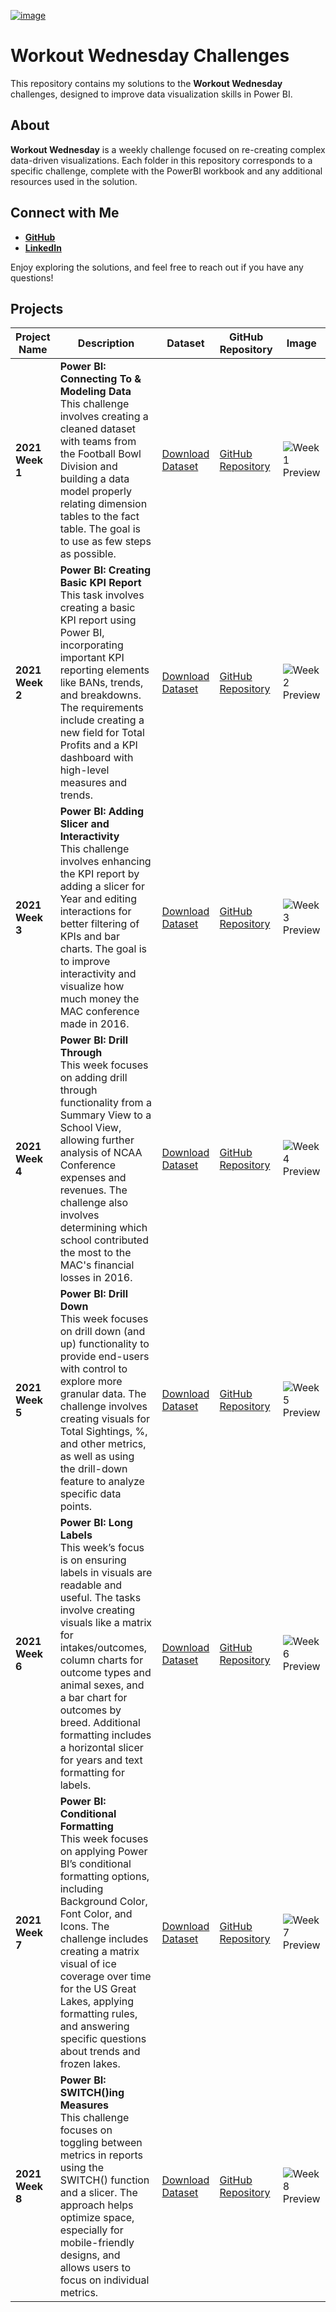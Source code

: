 [![image](https://github.com/user-attachments/assets/6d2e94f7-3474-428c-92f6-012ff9b2df26)](https://workout-wednesday.com/power-bi-challenges/)


# Workout Wednesday Challenges

This repository contains my solutions to the **Workout Wednesday** challenges, designed to improve data visualization skills in Power BI.

## About

**Workout Wednesday** is a weekly challenge focused on re-creating complex data-driven visualizations. Each folder in this repository corresponds to a specific challenge, complete with the PowerBI workbook and any additional resources used in the solution.

## Connect with Me

- **[GitHub](https://github.com/huseyincenik)** 
- **[LinkedIn](https://www.linkedin.com/in/huseyincenik/)** 

Enjoy exploring the solutions, and feel free to reach out if you have any questions!

## Projects

| Project Name      | Description                                                                                                                                                                                                 | Dataset                                                                                                                                           | GitHub Repository                                                                                               | Image               |
| ----------------- | ----------------------------------------------------------------------------------------------------------------------------------------------------------------------------------------------------------- | ------------------------------------------------------------------------------------------------------------------------------------------------- | --------------------------------------------------------------------------------------------------------------- | ------------------- |
| **2021 Week 1**   | **Power BI: Connecting To & Modeling Data** <br> This challenge involves creating a cleaned dataset with teams from the Football Bowl Division and building a data model properly relating dimension tables to the fact table. The goal is to use as few steps as possible. | [Download Dataset](https://data.world/jbaucke/2021-w1-power-bi-wow-ncaa-financials)                                                              | [GitHub Repository](https://github.com/huseyincenik/power_bi/tree/main/workout-wednesday/2021_week_1)           | ![Week 1 Preview](path/to/image1.png) |
| **2021 Week 2**   | **Power BI: Creating Basic KPI Report** <br> This task involves creating a basic KPI report using Power BI, incorporating important KPI reporting elements like BANs, trends, and breakdowns. The requirements include creating a new field for Total Profits and a KPI dashboard with high-level measures and trends. | [Download Dataset](https://data.world/jbaucke/2021-w1-power-bi-wow-ncaa-financials)                                                              | [GitHub Repository](https://github.com/huseyincenik/power_bi/tree/main/workout-wednesday/2021_week_2)           | ![Week 2 Preview](https://github.com/user-attachments/assets/edde26d1-10ef-415d-8cd6-41f22b045a18) |
| **2021 Week 3**   | **Power BI: Adding Slicer and Interactivity** <br> This challenge involves enhancing the KPI report by adding a slicer for Year and editing interactions for better filtering of KPIs and bar charts. The goal is to improve interactivity and visualize how much money the MAC conference made in 2016. | [Download Dataset](https://data.world/jbaucke/2021-w1-power-bi-wow-ncaa-financials)                                                              | [GitHub Repository](https://github.com/huseyincenik/power_bi/tree/main/workout-wednesday/2021_week_3)           | ![Week 3 Preview](path/to/image3.png) |
| **2021 Week 4**   | **Power BI: Drill Through** <br> This week focuses on adding drill through functionality from a Summary View to a School View, allowing further analysis of NCAA Conference expenses and revenues. The challenge also involves determining which school contributed the most to the MAC's financial losses in 2016. | [Download Dataset](https://data.world/jbaucke/2021-w1-power-bi-wow-ncaa-financials)                                                              | [GitHub Repository](https://github.com/huseyincenik/power_bi/tree/main/workout-wednesday/2021_week_4)           | ![Week 4 Preview](path/to/image4.png) |
| **2021 Week 5**   | **Power BI: Drill Down** <br> This week focuses on drill down (and up) functionality to provide end-users with control to explore more granular data. The challenge involves creating visuals for Total Sightings, %, and other metrics, as well as using the drill-down feature to analyze specific data points. | [Download Dataset](https://data.world/jbaucke/2021-w1-power-bi-wow-ncaa-financials)                                                              | [GitHub Repository](https://github.com/huseyincenik/power_bi/tree/main/workout-wednesday/2021_week_5)           | ![Week 5 Preview](https://github.com/user-attachments/assets/aa69294c-f3f6-46d4-b9f9-df26cab35f82) |
| **2021 Week 6**   | **Power BI: Long Labels** <br> This week’s focus is on ensuring labels in visuals are readable and useful. The tasks involve creating visuals like a matrix for intakes/outcomes, column charts for outcome types and animal sexes, and a bar chart for outcomes by breed. Additional formatting includes a horizontal slicer for years and text formatting for labels. | [Download Dataset](https://data.world/jbaucke/2021-w1-power-bi-wow-ncaa-financials)                                                              | [GitHub Repository](https://github.com/huseyincenik/power_bi/tree/main/workout-wednesday/2021_week_6)           | ![Week 6 Preview](https://github.com/user-attachments/assets/9e075ed0-9e68-4708-b006-701624bac005) |
| **2021 Week 7**   | **Power BI: Conditional Formatting** <br> This week focuses on applying Power BI’s conditional formatting options, including Background Color, Font Color, and Icons. The challenge includes creating a matrix visual of ice coverage over time for the US Great Lakes, applying formatting rules, and answering specific questions about trends and frozen lakes. | [Download Dataset](https://data.world/jbaucke/2021-w1-power-bi-wow-ncaa-financials)                                                              | [GitHub Repository](https://github.com/huseyincenik/power_bi/tree/main/workout-wednesday/2021_week_7)           | ![Week 7 Preview](https://github.com/user-attachments/assets/8ddd279a-68ea-4fe8-a341-2ba1744f8727) |
| **2021 Week 8**   | **Power BI: SWITCH()ing Measures** <br> This challenge focuses on toggling between metrics in reports using the SWITCH() function and a slicer. The approach helps optimize space, especially for mobile-friendly designs, and allows users to focus on individual metrics. | [Download Dataset](https://data.world/jbaucke/2021-w1-power-bi-wow-ncaa-financials)                                                              | [GitHub Repository](https://github.com/huseyincenik/power_bi/tree/main/workout-wednesday/2021_week_8)           | ![Week 8 Preview](https://github.com/user-attachments/assets/8cf5f400-866d-47f2-b599-d08521b5e21c) |





